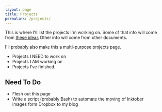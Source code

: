 ```yaml
---
layout: page
title: Projects
permalink: /projects/
---
```

This is where I'll list the projects I'm working on. Some of that info will come from [these ideas](https://github.com/kojoidrissa/random_30Day_code/blob/master/projects.md)  Other info will come from other documents.

I'll probably also make this a multi-purpose projects page.

-  Projects I NEED to work on
-  Projects I AM working on
-  Projects I've finished.

## Need To Do
-  Flesh out this page
-  Write a script (probably Bash) to automate the moving of Inktober images form Dropbox to my blog
